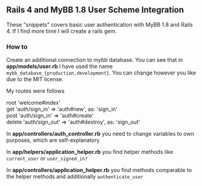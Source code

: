 ## Rails 4 and MyBB 1.8 User Scheme Integration 

These "snippets" covers basic user authentication with MyBB 1.8 and Rails 4. If I find more time I will create a rails gem.

### How to

Create an additional connection to mybb database. You can see that in
**app/models/user.rb** I have used the name ``mybb_database_{production,development}``. You can change however you like due to the MIT license.

My routes were follows 


  root 'welcome#index'  
  get 'auth/sign_in' => 'auth#new', as: 'sign_in'  
  post 'auth/sign_in' => 'auth#create'  
  delete 'auth/sign_out' => 'auth#destroy', as: 'sign_out'  


In **app/controllers/auth_controller.rb** you need to change variables to own
purposes, which are self-explanatory

In **app/helpers/application_helper.rb** you find helper methods like
``current_user`` or ``user_signed_in?``

In **app/controllers/application_helper.rb** you find methods comparable to the
helper methods and additionally ``authenticate_user``
